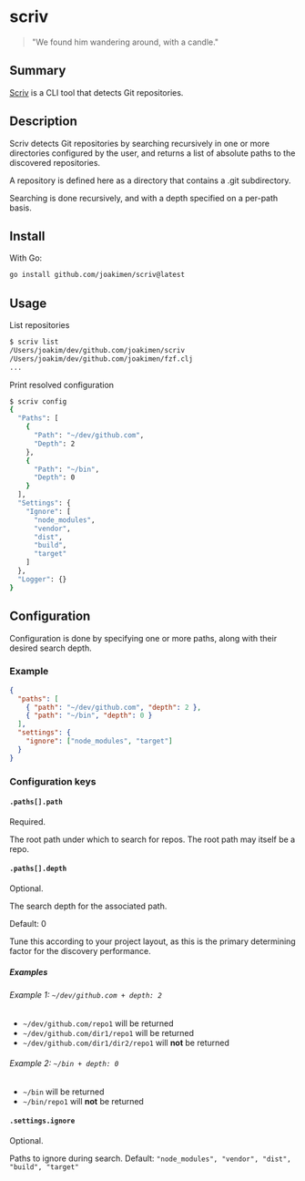 # scriv

> "We found him wandering around, with a candle."

## Summary

[Scriv](https://kingkiller.fandom.com/wiki/Scriv) is a CLI tool that detects Git repositories.

## Description

Scriv detects Git repositories by searching recursively in one or more directories configured by the user, and returns a list of absolute paths to the discovered repositories.

A repository is defined here as a directory that contains a .git subdirectory.

Searching is done recursively, and with a depth specified on a per-path basis.

## Install

With Go:

```sh
go install github.com/joakimen/scriv@latest
```

## Usage

List repositories

```sh
$ scriv list
/Users/joakim/dev/github.com/joakimen/scriv
/Users/joakim/dev/github.com/joakimen/fzf.clj
...
```

Print resolved configuration

```sh
$ scriv config
{
  "Paths": [
    {
      "Path": "~/dev/github.com",
      "Depth": 2
    },
    {
      "Path": "~/bin",
      "Depth": 0
    }
  ],
  "Settings": {
    "Ignore": [
      "node_modules",
      "vendor",
      "dist",
      "build",
      "target"
    ]
  },
  "Logger": {}
}
```

## Configuration

Configuration is done by specifying one or more paths, along with their desired search depth.

### Example

```json
{
  "paths": [
    { "path": "~/dev/github.com", "depth": 2 },
    { "path": "~/bin", "depth": 0 }
  ],
  "settings": {
    "ignore": ["node_modules", "target"]
  }
}
```

### Configuration keys

#### `.paths[].path`

Required.

The root path under which to search for repos. The root path may itself be a repo.

#### `.paths[].depth`

Optional.

The search depth for the associated path.

Default: 0

Tune this according to your project layout, as this is the primary determining factor for the discovery performance.

##### Examples

###### Example 1: `~/dev/github.com + depth: 2`

- `~/dev/github.com/repo1` will be returned
- `~/dev/github.com/dir1/repo1` will be returned
- `~/dev/github.com/dir1/dir2/repo1` will **not** be returned

###### Example 2: `~/bin + depth: 0`

- `~/bin` will be returned
- `~/bin/repo1` will **not** be returned

#### `.settings.ignore`

Optional.

Paths to ignore during search.
Default: `"node_modules", "vendor", "dist", "build", "target"`
